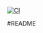 [![CI](https://github.com/s0570572/webtechproject/actions/workflows/ci.yml/badge.svg)](https://github.com/s0570572/webtechproject/actions/workflows/ci.yml)

#README